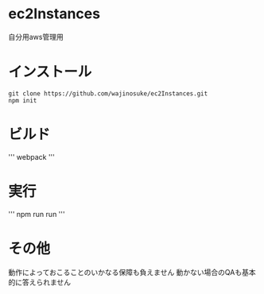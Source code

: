 # ec2Instances
自分用aws管理用

# インストール
```
git clone https://github.com/wajinosuke/ec2Instances.git
npm init
```

# ビルド

'''
webpack
'''

# 実行

'''
npm run run
'''

# その他
動作によっておこることのいかなる保障も負えません
動かない場合のQAも基本的に答えられません

